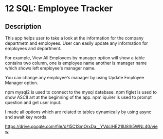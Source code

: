 # 12 SQL: Employee Tracker

## Description

This app helps user to take a look at the information for the company departmetn and employees.
User can easily update any information for employees and department.

For example, View All Employees by manager option will show a table contains two column, one is employee name another is manager name which shows left employee's manager name.

You can change any employee's manager by using Update Employee Manager option.

npm mysql2 is used to connect to the mysql database.
npm figlet is used to show ASCII art at the beginning of the app.
npm iquirer is used to prompt question and get user input.

I made all options which are related to tables dynamically by using async and await key words.





https://drive.google.com/file/d/15C1SmOrxDa__YVdclHE21lU8Ih5WNL40/view



